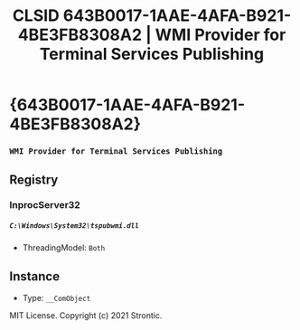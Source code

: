 ﻿---
title: "CLSID 643B0017-1AAE-4AFA-B921-4BE3FB8308A2 | WMI Provider for Terminal Services Publishing"
excerpt: What is COM-Object CLSID 643B0017-1AAE-4AFA-B921-4BE3FB8308A2?
---

# {643B0017-1AAE-4AFA-B921-4BE3FB8308A2}

### `WMI Provider for Terminal Services Publishing`

## Registry


### InprocServer32

##### `C:\Windows\System32\tspubwmi.dll`
* ThreadingModel: `Both`

## Instance

* Type: `__ComObject`

MIT License. Copyright (c) 2021 Strontic.


